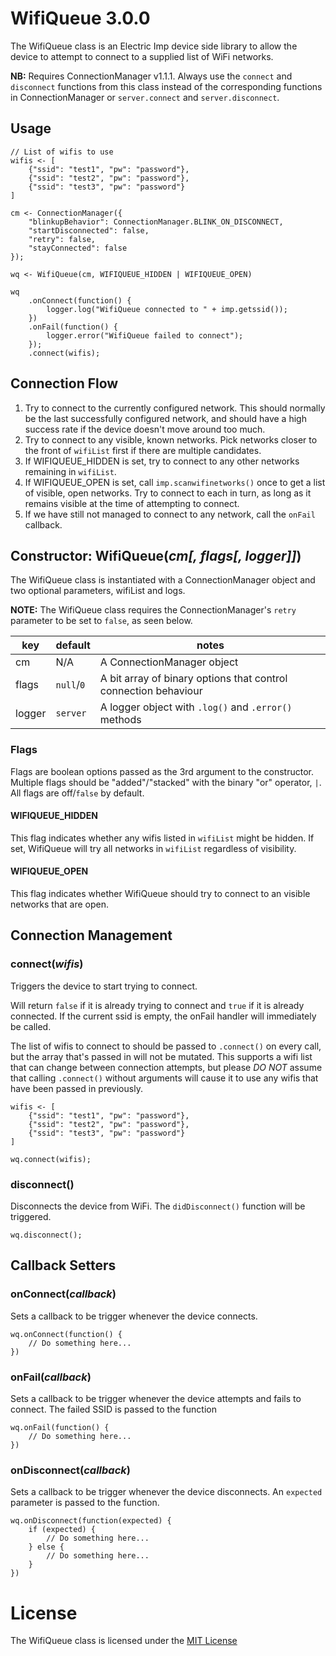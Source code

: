 # WifiQueue 3.0.0

The WifiQueue class is an Electric Imp device side library to allow the device to attempt to connect to a supplied list of WiFi networks.

**NB:** Requires ConnectionManager v1.1.1.  Always use the `connect` and `disconnect` functions from this class instead of the corresponding functions in ConnectionManager or `server.connect` and `server.disconnect`.

## Usage

```squirrel
// List of wifis to use
wifis <- [
	{"ssid": "test1", "pw": "password"},
	{"ssid": "test2", "pw": "password"},
	{"ssid": "test3", "pw": "password"}
]

cm <- ConnectionManager({
	"blinkupBehavior": ConnectionManager.BLINK_ON_DISCONNECT,
	"startDisconnected": false,
	"retry": false,
	"stayConnected": false
});

wq <- WifiQueue(cm, WIFIQUEUE_HIDDEN | WIFIQUEUE_OPEN)

wq
	.onConnect(function() {
		logger.log("WifiQueue connected to " + imp.getssid());
	})
	.onFail(function() {
		logger.error("WifiQueue failed to connect");
	});
	.connect(wifis);
```

## Connection Flow

1. Try to connect to the currently configured network.  This should normally be the last successfully configured network, and should have a high success rate if the device doesn't move around too much.
2. Try to connect to any visible, known networks.  Pick networks closer to the front of `wifiList` first if there are multiple candidates.
3. If WIFIQUEUE\_HIDDEN is set, try to connect to any other networks remaining in `wifiList`.
4. If WIFIQUEUE\_OPEN is set, call `imp.scanwifinetworks()` once to get a list of visible, open networks.  Try to connect to each in turn, as long as it remains visible at the time of attempting to connect.
5. If we have still not managed to connect to any network, call the `onFail` callback.

## Constructor: WifiQueue(*cm[, flags[, logger]]*)

The WifiQueue class is instantiated with a ConnectionManager object and two optional parameters, wifiList and logs.

**NOTE:** The WifiQueue class requires the ConnectionManager's `retry` parameter to be set to `false`, as seen below.

| key               | default             | notes                                                           |
| ----------------- | ------------------- | -----                                                           |
| cm                | N/A                 | A ConnectionManager object                                      |
| flags             | `null`/`0`          | A bit array of binary options that control connection behaviour |
| logger            | `server`            | A logger object with `.log()` and `.error()` methods            |

### Flags

Flags are boolean options passed as the 3rd argument to the constructor.  Multiple flags should be "added"/"stacked" with the binary "or" operator, `|`.  All flags are off/`false` by default.

#### WIFIQUEUE\_HIDDEN

This flag indicates whether any wifis listed in `wifiList` might be hidden.  If set, WifiQueue will try all networks in `wifiList` regardless of visibility.

#### WIFIQUEUE\_OPEN

This flag indicates whether WifiQueue should try to connect to an visible
networks that are open.

## Connection Management

### connect(*wifis*)

Triggers the device to start trying to connect.

Will return `false` if it is already trying to connect and `true` if it is already connected.  If the current ssid is empty, the onFail handler will immediately be called.

The list of wifis to connect to should be passed to `.connect()` on every call, but the array that's passed in will not be mutated.  This supports a wifi list that can change between connection attempts, but please *DO NOT* assume that calling `.connect()` without arguments will cause it to use any wifis that have been passed in previously.

```squirrel
wifis <- [
	{"ssid": "test1", "pw": "password"},
	{"ssid": "test2", "pw": "password"},
	{"ssid": "test3", "pw": "password"}
]

wq.connect(wifis);
```

### disconnect()

Disconnects the device from WiFi. The `didDisconnect()` function will be triggered.

```squirrel
wq.disconnect();
```

## Callback Setters

### onConnect(*callback*)

Sets a callback to be trigger whenever the device connects.

```squirrel
wq.onConnect(function() {
	// Do something here...
})
```

### onFail(*callback*)

Sets a callback to be trigger whenever the device attempts and fails to connect. The failed SSID is passed to the function

```squirrel
wq.onFail(function() {
	// Do something here...
})
```

### onDisconnect(*callback*)

Sets a callback to be trigger whenever the device disconnects. An `expected` parameter is passed to the function.

```squirrel
wq.onDisconnect(function(expected) {
	if (expected) {
		// Do something here...
	} else {
		// Do something here...
	}
})
```

# License

The WifiQueue class is licensed under the [MIT License](https://github.com/mysticpants/WifiQueue/LICENSE)

